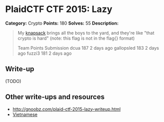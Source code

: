 # PlaidCTF CTF 2015: Lazy

**Category:** Crypto
**Points:** 180
**Solves:** 55
**Description:**

> My [knapsack](http://play.plaidctf.com/files/handout_d20bf5aef611da40173a5004da72428c.tgz) brings all the boys to the yard, and they're like "that crypto is hard" (note: this flag is not in the flag{} format)
> 
> 
> Team	Points	Submission
> dcua	187	2 days ago
> gallopsled	183	2 days ago
> fuzzi3	181	2 days ago

## Write-up

(TODO)

## Other write-ups and resources

* <http://gnoobz.com/plaid-ctf-2015-lazy-writeup.html>
* [Vietnamese](https://forum.whitehat.vn/threads/12894-Plaidctf-2015-Crypto180-Lazy.html)